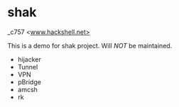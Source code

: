 shak
====

_c757 <www.hackshell.net>

This is a demo for shak project. Will *NOT* be maintained.

* hijacker
* Tunnel
* VPN
* pBridge
* amcsh
* rk
